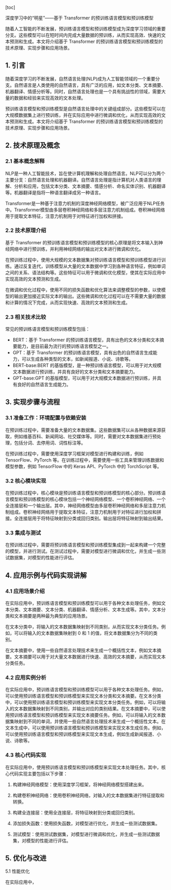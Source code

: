 
[toc]                    
                
                
深度学习中的“明星”——基于 Transformer 的预训练语言模型和预训练模型

随着人工智能的不断发展，预训练语言模型和预训练模型成为深度学习领域的重要分支。这些模型可以在短时间内完成大量数据的预训练，从而实现高效、快速的文本预测和生成。本文将介绍基于 Transformer 的预训练语言模型和预训练模型的技术原理、实现步骤和应用场景。

## 1. 引言

随着深度学习的不断发展，自然语言处理(NLP)成为人工智能领域的一个重要分支。自然语言是人类使用的自然语言，具有广泛的应用，如文本分类、文本摘要、机器翻译、情感分析等。同时，自然语言处理也是一个具有挑战性的领域，需要大量的数据和经验来实现高效的文本处理。

预训练语言模型和预训练模型是自然语言处理中的关键组成部分。这些模型可以在大规模数据集上进行预训练，并在实际应用中进行微调和优化，从而实现高效的文本预测和生成。本文将介绍基于 Transformer 的预训练语言模型和预训练模型的技术原理、实现步骤和应用场景。

## 2. 技术原理及概念

### 2.1 基本概念解释

NLP是一种人工智能技术，旨在使计算机理解和处理自然语言。NLP可以分为两个主要分支：自然语言处理和机器翻译。自然语言处理是指计算机对人类语言的理解、分析和应用，包括文本分类、文本摘要、情感分析、命名实体识别、机器翻译等。机器翻译是指将一种语言翻译成另一种语言。

Transformer是一种基于注意力机制的深度神经网络模型，被广泛应用于NLP任务中。Transformer模型由多层卷积神经网络和多层注意力机制组成。卷积神经网络用于提取文本特征，注意力机制用于对特征进行加权和拼接。

### 2.2 技术原理介绍

基于 Transformer 的预训练语言模型和预训练模型的核心原理是将文本输入到神经网络中进行预训练，并利用神经网络的输出对文本进行微调和优化。

在预训练过程中，使用大规模的文本数据集对预训练语言模型和预训练模型进行训练。通过反复迭代，训练模型从大量的文本数据中学习到各种语言特征，例如单词之间的关系、语法结构等。这些特征可以用于微调和优化模型，使其在实际应用中实现高效的文本预测和生成。

在微调和优化过程中，使用不同的损失函数和优化算法来调整模型的参数，以使模型的输出更加接近实际文本的输出。这些微调和优化过程可以在不需要大量的数据和计算的情况下完成，从而实现快速、高效的文本预测和生成。

### 2.3 相关技术比较

常见的预训练语言模型和预训练模型包括：

* BERT：基于 Transformer 的预训练语言模型，具有出色的文本分类和文本摘要能力，是目前最为流行的预训练语言模型之一。
* GPT：基于 Transformer 的预训练语言模型，具有出色的自然语言生成能力，可以生成各种类型的文本，如新闻报道、小说、诗歌等。
* BERT-base:BERT 的基版模型，是一种预训练语言模型，可以用于对大规模文本数据进行预训练，并具有良好的文本分类和文本摘要能力。
* GPT-base:GPT 的基版模型，可以用于对大规模文本数据进行预训练，并具有良好的自然语言生成能力。

## 3. 实现步骤与流程

### 3.1 准备工作：环境配置与依赖安装

在预训练过程中，需要准备大量的文本数据集。这些数据集可以从各种数据来源获取，例如维基百科、新闻网站、社交媒体等。同时，需要对文本数据集进行预处理，包括分词、去停用词、词性标注等。

在预训练过程中，需要使用深度学习框架对模型进行构建和训练，例如 TensorFlow、PyTorch 等。在训练过程中，需要使用一些工具来管理训练数据和模型参数，例如 TensorFlow 中的 Keras API、PyTorch 中的 TorchScript 等。

### 3.2 核心模块实现

在预训练过程中，核心模块是预训练语言模型和预训练模型的核心部分。预训练语言模型和预训练模型的核心模块包括一个神经网络模型、一个卷积神经网络、一个全连接层和一个输出层。其中，神经网络模型由多层卷积神经网络和多层注意力机制组成。卷积神经网络用于提取文本特征，注意力机制用于对特征进行加权和拼接。全连接层用于将特征映射到分类或回归类别。输出层将特征映射到输出结果。

### 3.3 集成与测试

在预训练过程中，需要将预训练语言模型和预训练模型集成到一起来构建一个完整的模型，并进行测试。在测试过程中，需要对模型进行微调和优化，并生成一些测试数据集，对模型的性能进行评估。

## 4. 应用示例与代码实现讲解

### 4.1 应用场景介绍

在实际应用中，预训练语言模型和预训练模型可以用于各种文本处理任务，例如文本分类、文本摘要、文本分类、机器翻译、情感分析、文本生成等。其中，文本分类和文本摘要是两种最为典型的应用场景。

在文本分类中，将输入的文本数据集映射到不同类别，从而实现文本分类任务。例如，可以将输入的文本数据集映射到 0 和 1 的值，将文本数据集分为不同的类别。

在文本摘要中，使用一些自然语言处理技术来生成一个概括性文本，例如文本摘要。文本摘要可以用于对大量文本数据进行快速、高效的文本摘要，从而实现文本分类任务。

### 4.2 应用实例分析

在实际应用中，预训练语言模型和预训练模型可以用于各种文本处理任务。例如，可以使用预训练语言模型和预训练模型来实现文本分类和文本摘要。在文本分类中，可以使用预训练语言模型和预训练模型来实现文本分类任务。例如，可以将输入的文本数据集映射到不同类别，并输出对应的类别结果。在文本摘要中，可以使用预训练语言模型和预训练模型来实现文本摘要任务。例如，可以将输入的文本数据集映射到不同的单词，并使用一些自然语言处理技术来生成一个概括性文本。在文本生成中，可以使用预训练语言模型和预训练模型来实现文本生成任务。例如，可以使用预训练语言模型和预训练模型来实现文本生成，例如生成新闻报道、小说、诗歌等。

### 4.3 核心代码实现

在实际应用中，使用预训练语言模型和预训练模型来实现文本处理任务。其中，核心代码实现主要包括以下步骤：

1. 构建神经网络模型：使用深度学习框架，将神经网络模型搭建出来。

2. 构建卷积神经网络：使用卷积神经网络，对输入的文本数据集进行特征提取和转换。

3. 构建全连接层：使用全连接层，将特征映射到分类或回归类别。

4. 添加损失函数：使用损失函数，对模型进行优化，并生成一些测试数据集。

5. 测试模型：使用测试数据集，对模型进行微调和优化，并生成一些测试数据集，对模型的性能进行评估。


## 5. 优化与改进

5.1 性能优化

在实际应用中，

